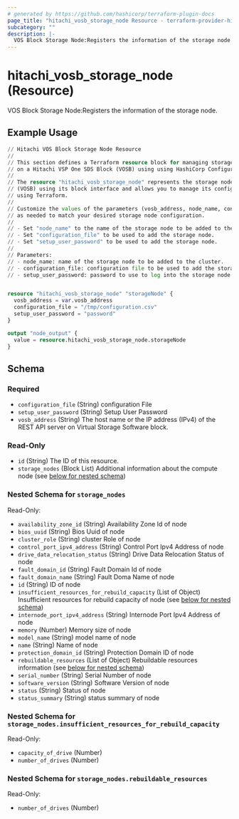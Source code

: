 ```yaml
---
# generated by https://github.com/hashicorp/terraform-plugin-docs
page_title: "hitachi_vosb_storage_node Resource - terraform-provider-hitachi"
subcategory: ""
description: |-
  VOS Block Storage Node:Registers the information of the storage node.
---
```


# hitachi_vosb_storage_node (Resource)

VOS Block Storage Node:Registers the information of the storage node.

## Example Usage

```terraform
// Hitachi VOS Block Storage Node Resource
//
// This section defines a Terraform resource block for managing storage node
// on a Hitachi VSP One SDS Block (VOSB) using using HashiCorp Configuration Language (HCL).
//
// The resource "hitachi_vosb_storage_node" represents the storage node on a Hitachi VSP One SDS Block
// (VOSB) using its block interface and allows you to manage its configuration
// using Terraform.
//
// Customize the values of the parameters (vosb_address, node_name, configuration_file, setup_user_password) 
// as needed to match your desired storage node configuration.
//
// - Set "node_name" to the name of the storage node to be added to the cluster.
// - Set "configuration_file" to be used to add the storage node.
// - Set "setup_user_password" to be used to add the storage node.
//
// Parameters:
// - node_name: name of the storage node to be added to the cluster.
// - configuration_file: configuration file to be used to add the storage node.
// - setup_user_password: password to use to log into the storage node to be added.


resource "hitachi_vosb_storage_node" "storageNode" {
  vosb_address = var.vosb_address
  configuration_file = "/tmp/configuration.csv"
  setup_user_password = "password"
}

output "node_output" {
  value = resource.hitachi_vosb_storage_node.storageNode
}
```

<!-- schema generated by tfplugindocs -->
## Schema

### Required

- `configuration_file` (String) configuration File
- `setup_user_password` (String) Setup User Password
- `vosb_address` (String) The host name or the IP address (IPv4) of the REST API server on Virtual Storage Software block.

### Read-Only

- `id` (String) The ID of this resource.
- `storage_nodes` (Block List) Additional information about the compute node (see [below for nested schema](#nestedblock--storage_nodes))

<a id="nestedblock--storage_nodes"></a>
### Nested Schema for `storage_nodes`

Read-Only:

- `availability_zone_id` (String) Availability Zone Id of node
- `bios_uuid` (String) Bios Uuid of node
- `cluster_role` (String) cluster Role of node
- `control_port_ipv4_address` (String) Control Port Ipv4 Address of node
- `drive_data_relocation_status` (String) Drive Data Relocation Status of node
- `fault_domain_id` (String) Fault Domain Id of node
- `fault_domain_name` (String) Fault Doma Name of node
- `id` (String) ID of node
- `insufficient_resources_for_rebuild_capacity` (List of Object) Insufficient resources for rebuild capacity of node (see [below for nested schema](#nestedatt--storage_nodes--insufficient_resources_for_rebuild_capacity))
- `internode_port_ipv4_address` (String) Internode Port Ipv4 Address of node
- `memory` (Number) Memory size of node
- `model_name` (String) model name of node
- `name` (String) Name of node
- `protection_domain_id` (String) Protection Domain ID of node
- `rebuildable_resources` (List of Object) Rebuildable resources information (see [below for nested schema](#nestedatt--storage_nodes--rebuildable_resources))
- `serial_number` (String) Serial Number of node
- `software_version` (String) Software Version of node
- `status` (String) Status of node
- `status_summary` (String) status summary of node

<a id="nestedatt--storage_nodes--insufficient_resources_for_rebuild_capacity"></a>
### Nested Schema for `storage_nodes.insufficient_resources_for_rebuild_capacity`

Read-Only:

- `capacity_of_drive` (Number)
- `number_of_drives` (Number)


<a id="nestedatt--storage_nodes--rebuildable_resources"></a>
### Nested Schema for `storage_nodes.rebuildable_resources`

Read-Only:

- `number_of_drives` (Number)
